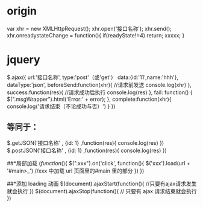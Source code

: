 # origin

var xhr = new XMLHttpRequest();
xhr.open('接口名称');
xhr.send();
xhr.onreadystateChange = function(){
if(readyState!=4) return;
xxxxx;
}

# jquery

$.ajax({
    url:'接口名称',
    type:'post'（或'get'）
    data:{id:'11',name:'hhh'},
    dataType:'json',
    beforeSend:function(xhr){  //请求前发送
        console.log(xhr)
    },
    success:function(res){      //请求成功后执行
        console.log(res)
    },
    fail: function() {
        $(".msgWrapper").html('Error:' + error);
},
complete:function(xhr){
console.log('请求结束（不论成功与否）')
}
})

## 等同于：

$.getJSON('接口名称' , {id: 1} ,function(res){
    console.log(res)
})
$.postJSON('接口名称' , {id: 1} ,function(res){
console.log(res)
})

##\*局部加载
$(function($){
$(".xxx").on('click', function(){
        $('xxx').load(url + '#main>\_') //xxx 中加载 url 页面里的#main 里的部分
})
})

##\*添加 loading 动画
$(document).ajaxStart(function(){
    //只要有ajax请求发生 就会执行
})
$(document).ajaxStop(function(){
// 只要有 ajax 请求结束就会执行
})
